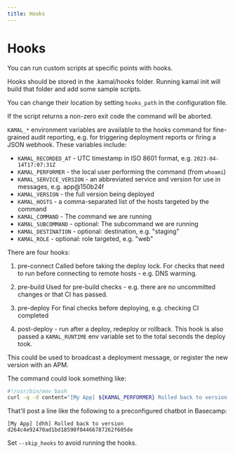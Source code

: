 ```yaml
---
title: Hooks
---
```


# Hooks

You can run custom scripts at specific points with hooks.

Hooks should be stored in the .kamal/hooks folder. Running kamal init will build that folder and add some sample scripts.

You can change their location by setting `hooks_path` in the configuration file.

If the script returns a non-zero exit code the command will be aborted.

`KAMAL_*` environment variables are available to the hooks command for
fine-grained audit reporting, e.g. for triggering deployment reports or
firing a JSON webhook. These variables include:
- `KAMAL_RECORDED_AT` - UTC timestamp in ISO 8601 format, e.g. `2023-04-14T17:07:31Z`
- `KAMAL_PERFORMER` - the local user performing the command (from `whoami`)
- `KAMAL_SERVICE_VERSION` - an abbreviated service and version for use in messages, e.g. app@150b24f
- `KAMAL_VERSION` - the full version being deployed
- `KAMAL_HOSTS` - a comma-separated list of the hosts targeted by the command
- `KAMAL_COMMAND` - The command we are running
- `KAMAL_SUBCOMMAND` - optional: The subcommand we are running
- `KAMAL_DESTINATION` - optional: destination, e.g. "staging"
- `KAMAL_ROLE` - optional: role targeted, e.g. "web"

There are four hooks:

1. pre-connect
Called before taking the deploy lock. For checks that need to run before connecting to remote hosts - e.g. DNS warming.

2. pre-build
Used for pre-build checks - e.g. there are no uncommitted changes or that CI has passed.

3. pre-deploy
For final checks before deploying, e.g. checking CI completed

3. post-deploy - run after a deploy, redeploy or rollback.
This hook is also passed a `KAMAL_RUNTIME` env variable set to the total seconds the deploy took.

This could be used to broadcast a deployment message, or register the new version with an APM.

The command could look something like:

```bash
#!/usr/bin/env bash
curl -q -d content="[My App] ${KAMAL_PERFORMER} Rolled back to version ${KAMAL_VERSION}" https://3.basecamp.com/XXXXX/integrations/XXXXX/buckets/XXXXX/chats/XXXXX/lines
```

That'll post a line like the following to a preconfigured chatbot in Basecamp:

```
[My App] [dhh] Rolled back to version d264c4e92470ad1bd18590f04466787262f605de
```

Set `--skip_hooks` to avoid running the hooks.

